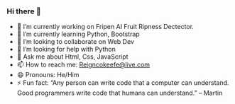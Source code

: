### Hi there 👋

- 🔭 I’m currently working on Fripen AI Fruit Ripness Dectector. 
- 🌱 I’m currently learning Python, Bootstrap 
- 👯 I’m looking to collaborate on Web Dev
- 🤔 I’m looking for help with Python 
- 💬 Ask me about Html, Css, JavaScript
- 📫 How to reach me: Reigncokeefe@live.com
- 😄 Pronouns: He/Him
- ⚡ Fun fact: “Any person can write code that a computer can understand. Good programmers write code that humans can understand.” – Martin

<img scr="https://github-readme-stats.vercel.app/api?username=ReignOkeefe&&show_icons=true&title_color=ffffff&icon_color=bb2acf&text_color=daf7dc&bg_color=151515">
